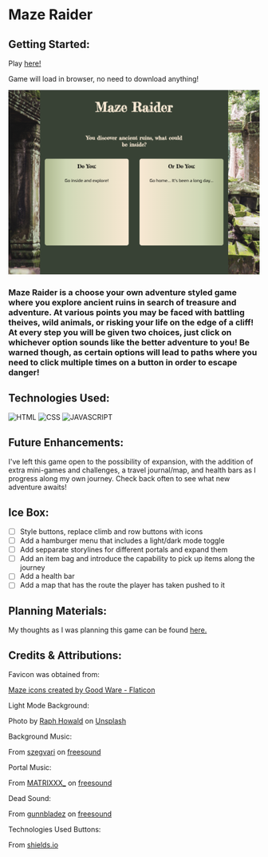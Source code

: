 # Maze Raider

## Getting Started:
Play [here!](https://bryce-cazier-maze.netlify.app/)

Game will load in browser, no need to download anything!

![screenshot of game load page](./assets/images/Maze-Raider-Screenshot.png)

### Maze Raider is a choose your own adventure styled game where you explore ancient ruins in search of treasure and adventure. At various points you may be faced with battling theives, wild animals, or risking your life on the edge of a cliff! At every step you will be given two choices, just click on whichever option sounds like the better adventure to you! Be warned though, as certain options will lead to paths where you need to click multiple times on a button in order to escape danger!

## Technologies Used:
![HTML](https://img.shields.io/badge/-HTML-green)
![CSS](https://img.shields.io/badge/-CSS-blueviolet)
![JAVASCRIPT](https://img.shields.io/badge/-Javascript-yellow)

## Future Enhancements:
I've left this game open to the possibility of expansion, with the addition of extra mini-games and challenges, a travel journal/map, and health bars as I progress along my own journey. Check back often to see what new adventure awaits!

## Ice Box:
- [ ] Style buttons, replace climb and row buttons with icons
- [ ] Add a hamburger menu that includes a light/dark mode toggle
- [ ] Add sepparate storylines for different portals and expand them
- [ ] Add an item bag and introduce the capability to pick up items along the journey
- [ ] Add a health bar
- [ ] Add a map that has the route the player has taken pushed to it

## Planning Materials:
My thoughts as I was planning this game can be found [here.](https://docs.google.com/document/d/1p7VmkYgwXGtXGA-RRMRZaGgOxLO5V7W77Y6wOlWPIkE/edit)

## Credits & Attributions:

Favicon was obtained from:

[Maze icons created by Good Ware - Flaticon](https://www.flaticon.com/free-icons/maze)

Light Mode Background:

Photo by [Raph Howald](https://unsplash.com/@raphhowald?utm_source=unsplash&utm_medium=referral&utm_content=creditCopyText) on [Unsplash](https://unsplash.com/photos/GSCtoEEqntQ?utm_source=unsplash&utm_medium=referral&utm_content=creditCopyText)

Background Music:

From [szegvari](https://freesound.org/people/szegvari/) on [freesound](https://freesound.org/people/szegvari/sounds/580374/)
  
Portal Music:

From [MATRIXXX_](https://freesound.org/people/MATRIXXX_/) on [freesound](https://freesound.org/people/MATRIXXX_/sounds/657541/)

Dead Sound:

From [gunnbladez](https://freesound.org/people/gunnbladez/) on [freesound](https://freesound.org/people/gunnbladez/sounds/662620/)

Technologies Used Buttons:

From [shields.io](https://shields.io/)